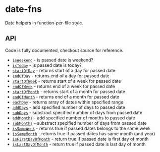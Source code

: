 # date-fns

Date helpers in function-per-file style.

## API

Code is fully documented, checkout source for reference.

* [`isWeekend`](./src/is_weekend.js) - is passed date is weekend?
* [`isToday`](./src/is_today.js) - is passed date is today?
* [`startOfDay`](./src/start_of_day.js) - returns start of a day for passed date
* [`endOfDay`](./src/end_of_day.js) - returns end of a day for passed date
* [`startOfWeek`](./src/start_of_week.js) - returns start of a week for passed date
* [`endOfWeek`](./src/end_of_week.js) - returns end of a week for passed date
* [`startOfMonth`](./src/start_of_month.js) - returns start of a month for passed date
* [`endOfMonth`](./src/end_of_month.js) - returns end of a month for passed date
* [`eachDay`](./src/each_day.js) - returns array of dates within specified range
* [`addDays`](./src/add_days.js) - add specified number of days to passed date
* [`subDays`](./src/sub_days.js) - substract specified number of days from passed date
* [`addMonths`](./src/add_months.js) - add specified number of months to passed date
* [`subMonths`](./src/sub_months.js) - substract specified number of days from passed date
* [`isSameWeek`](./src/is_same_week.js) - returns true if passed dates belongs to the same week
* [`isSameMonth`](./src/is_same_month.js) - returns true if passed dates has same month (and year)
* [`isFirstDayOfMonth`](./src/is_first_day_of_month.js) - return true if passed date is first day of month
* [`isLastDayOfMonth`](./src/is_last_day_of_month.js) - return true if passed date is last day of month

